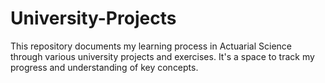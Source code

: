 # University-Projects
This repository documents my learning process in Actuarial Science through various university projects and exercises. It's a space to track my progress and understanding of key concepts.
